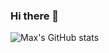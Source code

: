 ### Hi there 👋

![Max's GitHub stats](https://github-readme-stats.vercel.app/api?username=maxmcgrath1&theme=vision-friendly-dark&show_icons=true)

<!--
**maxmcgrath1/maxmcgrath1** is a ✨ _special_ ✨ repository because its `README.md` (this file) appears on your GitHub profile.

Here are some ideas to get you started:

- 🔭 I’m currently working on ...
- 🌱 I’m currently learning ...
- 👯 I’m looking to collaborate on ...
- 🤔 I’m looking for help with ...
- 💬 Ask me about ...
- 📫 How to reach me: ...
- 😄 Pronouns: ...
- ⚡ Fun fact: ...
-->
